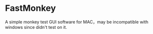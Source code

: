 # FastMonkey

A simple monkey test GUI software for MAC，may be incompatible with windows since didn't test on it.
